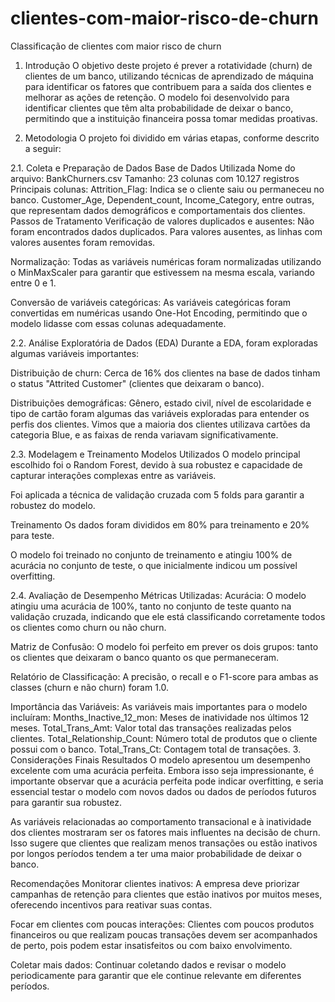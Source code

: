 # clientes-com-maior-risco-de-churn
Classificação de clientes com maior risco de churn
1. Introdução
O objetivo deste projeto é prever a rotatividade (churn) de clientes de um banco, utilizando técnicas de aprendizado de máquina para identificar os fatores que contribuem para a saída dos clientes e melhorar as ações de retenção. O modelo foi desenvolvido para identificar clientes que têm alta probabilidade de deixar o banco, permitindo que a instituição financeira possa tomar medidas proativas.

2. Metodologia
O projeto foi dividido em várias etapas, conforme descrito a seguir:

2.1. Coleta e Preparação de Dados
Base de Dados Utilizada
Nome do arquivo: BankChurners.csv
Tamanho: 23 colunas com 10.127 registros
Principais colunas:
Attrition_Flag: Indica se o cliente saiu ou permaneceu no banco.
Customer_Age, Dependent_count, Income_Category, entre outras, que representam dados demográficos e comportamentais dos clientes.
Passos de Tratamento
Verificação de valores duplicados e ausentes: Não foram encontrados dados duplicados. Para valores ausentes, as linhas com valores ausentes foram removidas.

Normalização: Todas as variáveis numéricas foram normalizadas utilizando o MinMaxScaler para garantir que estivessem na mesma escala, variando entre 0 e 1.

Conversão de variáveis categóricas: As variáveis categóricas foram convertidas em numéricas usando One-Hot Encoding, permitindo que o modelo lidasse com essas colunas adequadamente.

2.2. Análise Exploratória de Dados (EDA)
Durante a EDA, foram exploradas algumas variáveis importantes:

Distribuição de churn: Cerca de 16% dos clientes na base de dados tinham o status "Attrited Customer" (clientes que deixaram o banco).

Distribuições demográficas: Gênero, estado civil, nível de escolaridade e tipo de cartão foram algumas das variáveis exploradas para entender os perfis dos clientes. Vimos que a maioria dos clientes utilizava cartões da categoria Blue, e as faixas de renda variavam significativamente.

2.3. Modelagem e Treinamento
Modelos Utilizados
O modelo principal escolhido foi o Random Forest, devido à sua robustez e capacidade de capturar interações complexas entre as variáveis.

Foi aplicada a técnica de validação cruzada com 5 folds para garantir a robustez do modelo.

Treinamento
Os dados foram divididos em 80% para treinamento e 20% para teste.

O modelo foi treinado no conjunto de treinamento e atingiu 100% de acurácia no conjunto de teste, o que inicialmente indicou um possível overfitting.

2.4. Avaliação de Desempenho
Métricas Utilizadas:
Acurácia: O modelo atingiu uma acurácia de 100%, tanto no conjunto de teste quanto na validação cruzada, indicando que ele está classificando corretamente todos os clientes como churn ou não churn.

Matriz de Confusão: O modelo foi perfeito em prever os dois grupos: tanto os clientes que deixaram o banco quanto os que permaneceram.

Relatório de Classificação: A precisão, o recall e o F1-score para ambas as classes (churn e não churn) foram 1.0.

Importância das Variáveis:
As variáveis mais importantes para o modelo incluíram:
Months_Inactive_12_mon: Meses de inatividade nos últimos 12 meses.
Total_Trans_Amt: Valor total das transações realizadas pelos clientes.
Total_Relationship_Count: Número total de produtos que o cliente possui com o banco.
Total_Trans_Ct: Contagem total de transações.
3. Considerações Finais
Resultados
O modelo apresentou um desempenho excelente com uma acurácia perfeita. Embora isso seja impressionante, é importante observar que a acurácia perfeita pode indicar overfitting, e seria essencial testar o modelo com novos dados ou dados de períodos futuros para garantir sua robustez.

As variáveis relacionadas ao comportamento transacional e à inatividade dos clientes mostraram ser os fatores mais influentes na decisão de churn. Isso sugere que clientes que realizam menos transações ou estão inativos por longos períodos tendem a ter uma maior probabilidade de deixar o banco.

Recomendações
Monitorar clientes inativos: A empresa deve priorizar campanhas de retenção para clientes que estão inativos por muitos meses, oferecendo incentivos para reativar suas contas.

Focar em clientes com poucas interações: Clientes com poucos produtos financeiros ou que realizam poucas transações devem ser acompanhados de perto, pois podem estar insatisfeitos ou com baixo envolvimento.

Coletar mais dados: Continuar coletando dados e revisar o modelo periodicamente para garantir que ele continue relevante em diferentes períodos.
